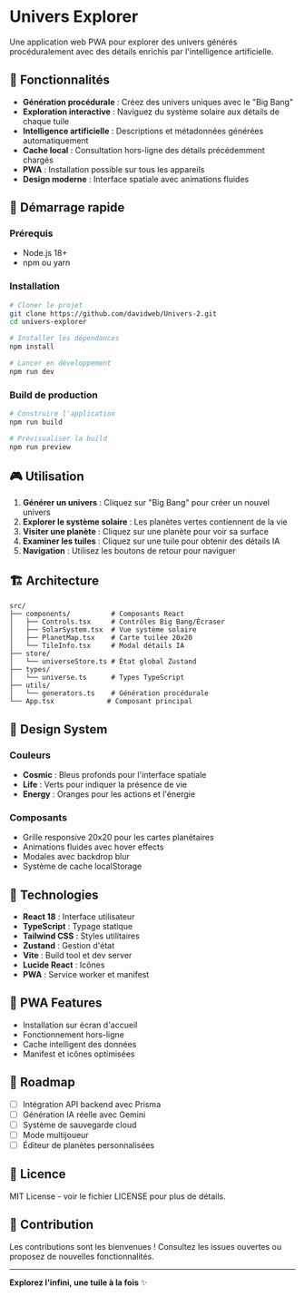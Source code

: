 # Univers Explorer

Une application web PWA pour explorer des univers générés procéduralement avec des détails enrichis par l'intelligence artificielle.

## 🌟 Fonctionnalités

- **Génération procédurale** : Créez des univers uniques avec le "Big Bang"
- **Exploration interactive** : Naviguez du système solaire aux détails de chaque tuile
- **Intelligence artificielle** : Descriptions et métadonnées générées automatiquement
- **Cache local** : Consultation hors-ligne des détails précédemment chargés
- **PWA** : Installation possible sur tous les appareils
- **Design moderne** : Interface spatiale avec animations fluides

## 🚀 Démarrage rapide

### Prérequis

- Node.js 18+ 
- npm ou yarn

### Installation

```bash
# Cloner le projet
git clone https://github.com/davidweb/Univers-2.git
cd univers-explorer
```
```bash
# Installer les dépendances
npm install
```
```bash
# Lancer en développement
npm run dev
```

### Build de production

```bash
# Construire l'application
npm run build

# Prévisualiser la build
npm run preview
```

## 🎮 Utilisation

1. **Générer un univers** : Cliquez sur "Big Bang" pour créer un nouvel univers
2. **Explorer le système solaire** : Les planètes vertes contiennent de la vie
3. **Visiter une planète** : Cliquez sur une planète pour voir sa surface
4. **Examiner les tuiles** : Cliquez sur une tuile pour obtenir des détails IA
5. **Navigation** : Utilisez les boutons de retour pour naviguer

## 🏗️ Architecture

```
src/
├── components/          # Composants React
│   ├── Controls.tsx     # Contrôles Big Bang/Écraser
│   ├── SolarSystem.tsx  # Vue système solaire
│   ├── PlanetMap.tsx    # Carte tuilée 20x20
│   └── TileInfo.tsx     # Modal détails IA
├── store/
│   └── universeStore.ts # État global Zustand
├── types/
│   └── universe.ts      # Types TypeScript
├── utils/
│   └── generators.ts    # Génération procédurale
└── App.tsx             # Composant principal
```

## 🎨 Design System

### Couleurs

- **Cosmic** : Bleus profonds pour l'interface spatiale
- **Life** : Verts pour indiquer la présence de vie
- **Energy** : Oranges pour les actions et l'énergie

### Composants

- Grille responsive 20x20 pour les cartes planétaires
- Animations fluides avec hover effects
- Modales avec backdrop blur
- Système de cache localStorage

## 🔧 Technologies

- **React 18** : Interface utilisateur
- **TypeScript** : Typage statique
- **Tailwind CSS** : Styles utilitaires
- **Zustand** : Gestion d'état
- **Vite** : Build tool et dev server
- **Lucide React** : Icônes
- **PWA** : Service worker et manifest

## 📱 PWA Features

- Installation sur écran d'accueil
- Fonctionnement hors-ligne
- Cache intelligent des données
- Manifest et icônes optimisées

## 🎯 Roadmap

- [ ] Intégration API backend avec Prisma
- [ ] Génération IA réelle avec Gemini
- [ ] Système de sauvegarde cloud
- [ ] Mode multijoueur
- [ ] Éditeur de planètes personnalisées

## 📄 Licence

MIT License - voir le fichier LICENSE pour plus de détails.

## 🤝 Contribution

Les contributions sont les bienvenues ! Consultez les issues ouvertes ou proposez de nouvelles fonctionnalités.

---

**Explorez l'infini, une tuile à la fois** ✨
